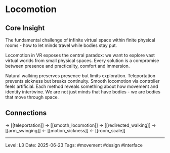 # Locomotion

## Core Insight
The fundamental challenge of infinite virtual space within finite physical rooms - how to let minds travel while bodies stay put.

Locomotion in VR exposes the central paradox: we want to explore vast virtual worlds from small physical spaces. Every solution is a compromise between presence and practicality, comfort and immersion.

Natural walking preserves presence but limits exploration. Teleportation prevents sickness but breaks continuity. Smooth locomotion via controller feels artificial. Each method reveals something about how movement and identity intertwine. We are not just minds that have bodies - we are bodies that move through space.

## Connections
→ [[teleportation]]
→ [[smooth_locomotion]]
→ [[redirected_walking]]
→ [[arm_swinging]]
← [[motion_sickness]]
← [[room_scale]]

---
Level: L3
Date: 2025-06-23
Tags: #movement #design #interface